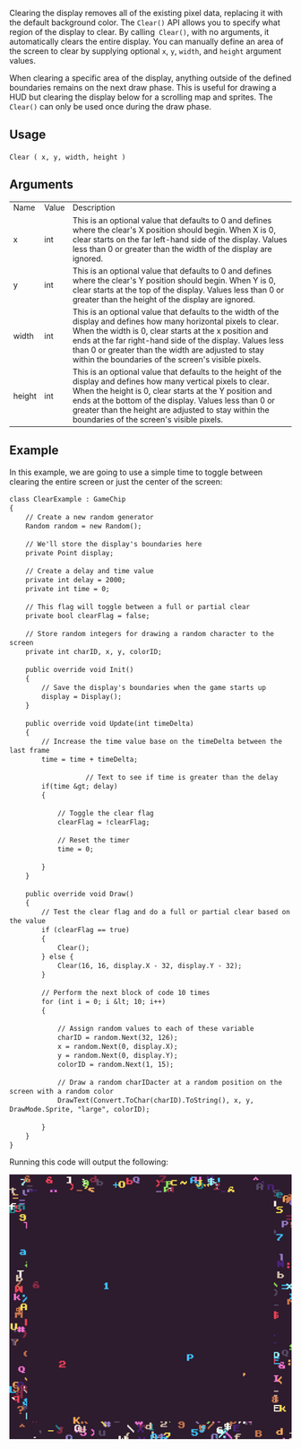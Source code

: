 Clearing the display removes all of the existing pixel data, replacing it with the default background color. The `Clear()` API allows you to specify what region of the display to clear. By calling` Clear()`, with no arguments, it automatically clears the entire display. You can manually define an area of the screen to clear by supplying optional `x`, `y`, `width`, and `height` argument values. 

When clearing a specific area of the display, anything outside of the defined boundaries remains on the next draw phase. This is useful for drawing a HUD but clearing the display below for a scrolling map and sprites. The `Clear()` can only be used once during the draw phase.

## Usage

`Clear ( x, y, width, height )`

## Arguments

<table>
  <tr>
    <td>Name</td>
    <td>Value</td>
    <td>Description</td>
  </tr>
  <tr>
    <td>x</td>
    <td>int</td>
    <td>This is an optional value that defaults to 0 and defines where the clear's X position should begin. When X is 0, clear starts on the far left-hand side of the display. Values less than 0 or greater than the width of the display are ignored.</td>
  </tr>
  <tr>
    <td>y</td>
    <td>int</td>
    <td>This is an optional value that defaults to 0 and defines where the clear's Y position should begin. When Y is 0, clear starts at the top of the display. Values less than 0 or greater than the height of the display are ignored.</td>
  </tr>
  <tr>
    <td>width</td>
    <td>int</td>
    <td>This is an optional value that defaults to the width of the display and defines how many horizontal pixels to clear. When the width is 0, clear starts at the x position and ends at the far right-hand side of the display. Values less than 0 or greater than the width are adjusted to stay within the boundaries of the screen's visible pixels.</td>
  </tr>
  <tr>
    <td>height</td>
    <td>int</td>
    <td>This is an optional value that defaults to the height of the display and defines how many vertical pixels to clear. When the height is 0, clear starts at the Y position and ends at the bottom of the display. Values less than 0 or greater than the height are adjusted to stay within the boundaries of the screen's visible pixels.</td>
  </tr>
</table>


## Example

In this example, we are going to use a simple time to toggle between clearing the entire screen or just the center of the screen:

    class ClearExample : GameChip
    {
        // Create a new random generator
        Random random = new Random();

        // We'll store the display's boundaries here
        private Point display;
        
        // Create a delay and time value
        private int delay = 2000;
        private int time = 0;

        // This flag will toggle between a full or partial clear
        private bool clearFlag = false;

        // Store random integers for drawing a random character to the screen
        private int charID, x, y, colorID;

        public override void Init()
        {
            // Save the display's boundaries when the game starts up
            display = Display();
        }

        public override void Update(int timeDelta)
        { 
            // Increase the time value base on the timeDelta between the last frame
            time = time + timeDelta;

                       // Text to see if time is greater than the delay
            if(time &gt; delay)
            {

                // Toggle the clear flag
                clearFlag = !clearFlag;

                // Reset the timer
                time = 0;

            }
        }

        public override void Draw()
        { 
            // Test the clear flag and do a full or partial clear based on the value
            if (clearFlag == true)
            {
                Clear();
            } else {
                Clear(16, 16, display.X - 32, display.Y - 32);
            }

            // Perform the next block of code 10 times
            for (int i = 0; i &lt; 10; i++)
            {
             
                // Assign random values to each of these variable
                charID = random.Next(32, 126);
                x = random.Next(0, display.X);
                y = random.Next(0, display.Y);
                colorID = random.Next(1, 15);

                // Draw a random charIDacter at a random position on the screen with a random color
                DrawText(Convert.ToChar(charID).ToString(), x, y, DrawMode.Sprite, "large", colorID);

            }
        }
    }

Running this code will output the following:

<p style="text-align:center"><img src="images/ClearOutput_image_0.png" /></p>


